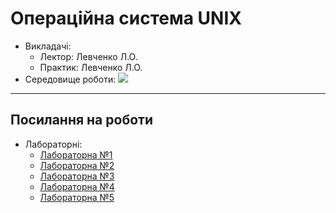 <h1><b>Операційна система UNIX</b></h1>
 <p>
 <ul> 
  <li>Викладачі:<ul>
    <li>Лектор: Левченко Л.О.</li>
    <li>Практик: Левченко Л.О.</li>
    </ul> </li>
  <li>Середовище роботи:  <img src ="https://img.shields.io/badge/Ubuntu-E95420?style=flat&logo=ubuntu&logoColor=white">

  </ul>
  </p>
  
  ---
  
  <h2>Посилання на роботи</h2>
   <p>
 <ul> 
  <li>Лабораторні:<ul>
    <li><a href="https://github.com/karkuh/KPI_works/tree/master/3_sem/unix_operating_system/Reports/lab1">Лабораторна №1</a></li>
    <li><a href="https://github.com/karkuh/KPI_works/tree/master/3_sem/unix_operating_system/Reports/lab2">Лабораторна №2</a></li>
    <li><a href="https://github.com/karkuh/KPI_works/tree/master/3_sem/unix_operating_system/Reports/lab3">Лабораторна №3</a></li>
    <li><a href="https://github.com/karkuh/KPI_works/tree/master/3_sem/unix_operating_system/Reports/lab4">Лабораторна №4</a></li>
    <li><a href="https://github.com/karkuh/KPI_works/tree/master/3_sem/unix_operating_system/Reports/lab5">Лабораторна №5</a></li>
  </ul>
    </ul>
  </p>
